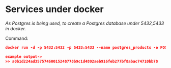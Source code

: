 # Services under docker

_As Postgres is being used, to create a Postgres database under 5432,5433 in docker._

Command:

```json
docker run -d -p 5432:5432 -p 5433:5433 --name postgres_products -e POSTGRES_USER=root -e POSTGRES_PASSWORD=admin postgres:latest
```

```json
example output->
>> a0b1d224ad35757460015248778b9c1d4892aeb916feb277bf8abac74710bb78
```
